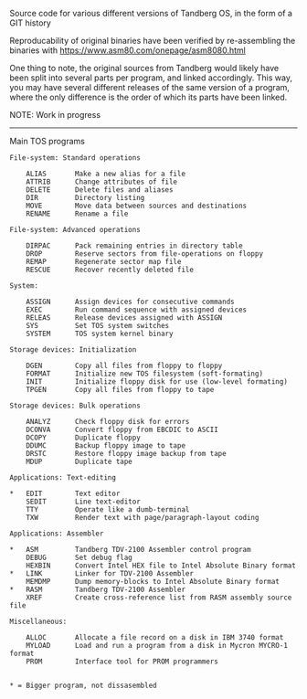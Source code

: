 Source code for various different versions of Tandberg OS, in the form of a GIT history

Reproducability of original binaries have been verified by re-assembling the binaries with https://www.asm80.com/onepage/asm8080.html

One thing to note, the original sources from Tandberg would likely have been split into several parts per program, and linked accordingly. This way, you may have several different releases of the same version of a program, where the only difference is the order of which its parts have been linked.

NOTE: Work in progress

--------------------------------------------------------------------------------

Main TOS programs

    File-system: Standard operations

        ALIAS       Make a new alias for a file
        ATTRIB      Change attributes of file
        DELETE      Delete files and aliases
        DIR         Directory listing
        MOVE        Move data between sources and destinations
        RENAME      Rename a file

    File-system: Advanced operations

        DIRPAC      Pack remaining entries in directory table
        DROP        Reserve sectors from file-operations on floppy
        REMAP       Regenerate sector map file
        RESCUE      Recover recently deleted file

    System:

        ASSIGN      Assign devices for consecutive commands
        EXEC        Run command sequence with assigned devices
        RELEAS      Release devices assigned with ASSIGN
        SYS         Set TOS system switches
        SYSTEM      TOS system kernel binary

    Storage devices: Initialization

        DGEN        Copy all files from floppy to floppy
        FORMAT      Initialize new TOS filesystem (soft-formating)
        INIT        Initialize floppy disk for use (low-level formating)
        TPGEN       Copy all files from floppy to tape

    Storage devices: Bulk operations

        ANALYZ      Check floppy disk for errors
        DCONVA      Convert floppy from EBCDIC to ASCII
        DCOPY       Duplicate floppy
        DDUMC       Backup floppy image to tape
        DRSTC       Restore floppy image backup from tape
        MDUP        Duplicate tape

    Applications: Text-editing

    *   EDIT        Text editor
        SEDIT       Line text-editor
        TTY         Operate like a dumb-terminal
        TXW         Render text with page/paragraph-layout coding

    Applications: Assembler

    *   ASM         Tandberg TDV-2100 Assembler control program
        DEBUG       Set debug flag
        HEXBIN      Convert Intel HEX file to Intel Absolute Binary format
    *   LINK        Linker for TDV-2100 Assembler
        MEMDMP      Dump memory-blocks to Intel Absolute Binary format
    *   RASM        Tandberg TDV-2100 Assembler
        XREF        Create cross-reference list from RASM assembly source file

    Miscellaneous:

        ALLOC       Allocate a file record on a disk in IBM 3740 format
        MYLOAD      Load and run a program from a disk in Mycron MYCRO-1 format
        PROM        Interface tool for PROM programmers


    * = Bigger program, not dissasembled
